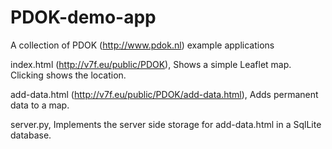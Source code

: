 # PDOK-demo-app
A collection of PDOK (http://www.pdok.nl) example applications


index.html (http://v7f.eu/public/PDOK), Shows a simple Leaflet map. Clicking shows the location.


add-data.html (http://v7f.eu/public/PDOK/add-data.html), Adds permanent data to a map.


server.py, Implements the server side storage for add-data.html in a SqlLite database.
